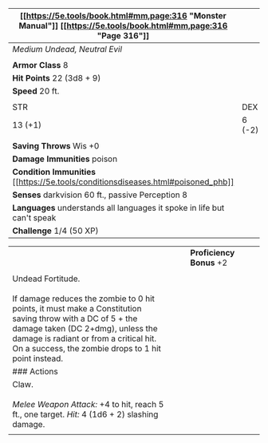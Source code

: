 
|[[https://5e.tools/book.html#mm,page:316 "Monster Manual"]] [[https://5e.tools/book.html#mm,page:316 "Page 316"]]|   |   |   |   |   |
|---|---|---|---|---|---|
|_Medium Undead, Neutral Evil_|   |   |   |   |   |
||   |   |   |   |   |
|**Armor Class** 8|   |   |   |   |   |
|**Hit Points** 22 (3d8 + 9)|   |   |   |   |   |
|**Speed** 20 ft.|   |   |   |   |   |
||   |   |   |   |   |
|STR|DEX|CON|INT|WIS|CHA|
|13 (+1)|6 (-2)|16 (+3)|3 (-4)|6 (-2)|5 (-3)|
||   |   |   |   |   |
|**Saving Throws** Wis +0|   |   |   |   |   |
|**Damage Immunities** poison|   |   |   |   |   |
|**Condition Immunities** [[https://5e.tools/conditionsdiseases.html#poisoned_phb]]|   |   |   |   |   |
|**Senses** darkvision 60 ft., passive Perception 8|   |   |   |   |   |
|**Languages** understands all languages it spoke in life but can't speak|   |   |   |   |   |
|**Challenge** 1/4 (50 XP)|   |   |

|                                                                                                                                                                                                                                                                           |     |     |                          |     |     |
| ------------------------------------------------------------------------------------------------------------------------------------------------------------------------------------------------------------------------------------------------------------------------- | --- | --- | ------------------------ | --- | --- |
|                                                                                                                                                                                                                                                                           |     |     | **Proficiency Bonus** +2 |     |     |
|                                                                                                                                                                                                                                                                           |     |     |                          |     |     |
| Undead Fortitude.<br><br>If damage reduces the zombie to 0 hit points, it must make a Constitution saving throw with a DC of 5 + the damage taken (DC 2+dmg), unless the damage is radiant or from a critical hit. On a success, the zombie drops to 1 hit point instead. |     |     |                          |     |     |
| ### Actions                                                                                                                                                                                                                                                               |     |     |                          |     |     |
| Claw.<br><br>_Melee Weapon Attack:_ +4 to hit, reach 5 ft., one target. _Hit:_ 4 (1d6 + 2) slashing damage.                                                                                                                                                               |     |     |                          |     |     |
|                                                                                                                                                                                                                                                                           |     |     |                          |     |     |
